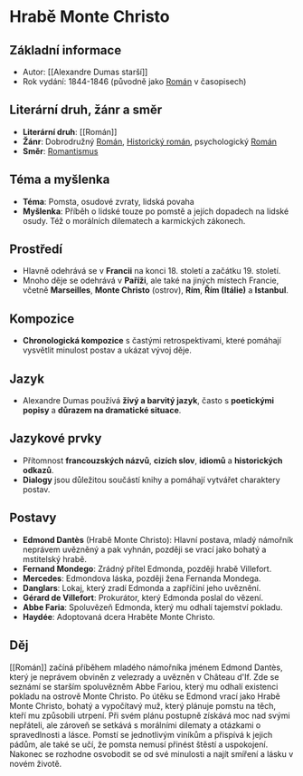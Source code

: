 # Hrabě Monte Christo

## Základní informace

- Autor: [[Alexandre Dumas starší]]
- Rok vydání: 1844-1846 (původně jako [Román](Román.md) v časopisech)

## Literární druh, žánr a směr

- **Literární druh**: [[Román]]
- **Žánr**: Dobrodružný [Román](Román.md), [Historický román](Historický%20román.md), psychologický [Román](Román.md)
- **Směr**: [Romantismus](Romantismus.md)

## Téma a myšlenka

- **Téma**: Pomsta, osudové zvraty, lidská povaha
- **Myšlenka**: Příběh o lidské touze po pomstě a jejích dopadech na lidské osudy. Též o morálních dilematech a karmických zákonech.

## Prostředí

- Hlavně odehrává se v **Francii** na konci 18. století a začátku 19. století.
- Mnoho děje se odehrává v **Paříži**, ale také na jiných místech Francie, včetně **Marseilles**, **Monte Christo** (ostrov), **Rím**, **Řím (Itálie)** a **Istanbul**.

## Kompozice

- **Chronologická kompozice** s častými retrospektivami, které pomáhají vysvětlit minulost postav a ukázat vývoj děje.

## Jazyk

- Alexandre Dumas používá **živý a barvitý jazyk**, často s **poetickými popisy** a **důrazem na dramatické situace**.

## Jazykové prvky

- Přítomnost **francouzských názvů**, **cizích slov**, **idiomů** a **historických odkazů**.
- **Dialogy** jsou důležitou součástí knihy a pomáhají vytvářet charaktery postav.

## Postavy

- **Edmond Dantès** (Hrabě Monte Christo): Hlavní postava, mladý námořník neprávem uvězněný a pak vyhnán, později se vrací jako bohatý a mstitelský hrabě.
- **Fernand Mondego**: Zrádný přítel Edmonda, později hrabě Villefort.
- **Mercedes**: Edmondova láska, později žena Fernanda Mondega.
- **Danglars**: Lokaj, který zradí Edmonda a zapříčiní jeho uvěznění.
- **Gérard de Villefort**: Prokurátor, který Edmonda poslal do vězení.
- **Abbe Faria**: Spoluvězeň Edmonda, který mu odhalí tajemství pokladu.
- **Haydée**: Adoptovaná dcera Hraběte Monte Christo.

## Děj

[[Román]] začíná příběhem mladého námořníka jménem Edmond Dantès, který je neprávem obviněn z velezrady a uvězněn v Château d'If. Zde se seznámí se starším spoluvězněm Abbe Fariou, který mu odhalí existenci pokladu na ostrově Monte Christo. Po útěku se Edmond vrací jako Hrabě Monte Christo, bohatý a vypočítavý muž, který plánuje pomstu na těch, kteří mu způsobili utrpení. Při svém plánu postupně získává moc nad svými nepřáteli, ale zároveň se setkává s morálními dilematy a otázkami o spravedlnosti a lásce. Pomstí se jednotlivým viníkům a přispívá k jejich pádům, ale také se učí, že pomsta nemusí přinést štěstí a uspokojení. Nakonec se rozhodne osvobodit se od své minulosti a najít smíření a lásku v novém životě.